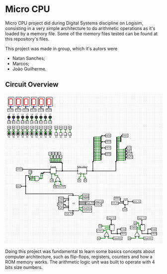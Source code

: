 # Micro CPU

Micro CPU project did during Digital Systems discipline on Logisim, consisting in a very simple architecture to do arithmetic operations as it's loaded by a memory file. Some of the memory files tested can be found at this repository's files.

This project was made in group, which it's autors were
* Natan Sanches;
* Marcos;
* João Guilherme.

## Circuit Overview
![Screenshot](MicroCPU.png)

Doing this project was fundamental to learn some basics concepts about computer architecture, such as flip-flops, registers, counters and how a ROM memory works. The arithmetic logic unit was built to operate with 4 bits size numbers.

